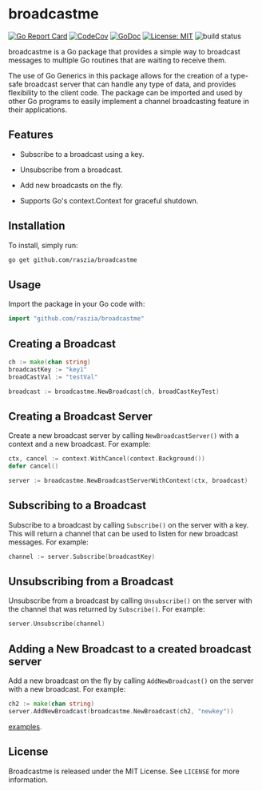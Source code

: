 # broadcastme

 [![Go Report Card](https://goreportcard.com/badge/github.com/raszia/broadcastme)](https://goreportcard.com/report/github.com/raszia/broadcastme) [![CodeCov](https://codecov.io/gh/raszia/broadcastme/branch/master/graph/badge.svg)](https://codecov.io/gh/raszia/broadcastme) [![GoDoc](https://godoc.org/github.com/raszia/broadcastme?status.svg)](https://godoc.org/github.com/raszia/broadcastme) [![License: MIT](https://img.shields.io/badge/License-MIT-yellow.svg)](https://github.com/raszia/broadcastme/blob/master/LICENSE) ![build status](https://github.com/raszia/broadcastme/actions/workflows/go.yml/badge.svg)

broadcastme is a Go package that provides a simple way to broadcast messages to multiple Go routines that are waiting to receive them.

The use of Go Generics in this package allows for the creation of a type-safe broadcast server that can handle any type of data, and provides flexibility to the client code. The package can be imported and used by other Go programs to easily implement a channel broadcasting feature in their applications.

## Features

+ Subscribe to a broadcast using a key.

+ Unsubscribe from a broadcast.

+ Add new broadcasts on the fly.

+ Supports Go's context.Context for graceful shutdown.

## Installation

To install, simply run:

```bash
go get github.com/raszia/broadcastme
```

## Usage

Import the package in your Go code with:

```go
import "github.com/raszia/broadcastme"
```

## Creating a Broadcast

```go
ch := make(chan string)
broadcastKey := "key1"
broadCastVal := "testVal"

broadcast := broadcastme.NewBroadcast(ch, broadCastKeyTest)
```

## Creating a Broadcast Server

Create a new broadcast server by calling `NewBroadcastServer()` with a context and a new broadcast. For example:

```go
ctx, cancel := context.WithCancel(context.Background())
defer cancel()

server := broadcastme.NewBroadcastServerWithContext(ctx, broadcast)
```

## Subscribing to a Broadcast

Subscribe to a broadcast by calling `Subscribe()` on the server with a key. This will return a channel that can be used to listen for new broadcast messages. For example:

```go
channel := server.Subscribe(broadcastKey)
```

## Unsubscribing from a Broadcast

Unsubscribe from a broadcast by calling `Unsubscribe()` on the server with the channel that was returned by `Subscribe()`. For example:

```go
server.Unsubscribe(channel)
```

## Adding a New Broadcast to a created broadcast server

Add a new broadcast on the fly by calling `AddNewBroadcast()` on the server with a new broadcast. For example:

```go
ch2 := make(chan string)
server.AddNewBroadcast(broadcastme.NewBroadcast(ch2, "newkey"))
```

[examples](https://github.com/raszia/broadcastme/tree/main/example).

## License

Broadcastme is released under the MIT License. See `LICENSE` for more information.
